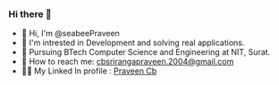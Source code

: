 ### Hi there 👋 

<!--
**Devilatheaven/Devilatheaven** is a ✨ _special_ ✨ repository because its `README.md` (this file) appears on your GitHub profile.

Here are some ideas to get you started:

- 🔭 I’m currently working on ...
- 🌱 I’m currently learning ...
- 👯 I’m looking to collaborate on ...
- 🤔 I’m looking for help with ...
- 💬 Ask me about ...
- 📫 How to reach me: ...
- 😄 Pronouns: ...
- ⚡ Fun fact: ...
-->
<ul>
<li>👋 Hi, I'm @seabeePraveen</li>
<li>👀 I'm intrested in Development and solving real applications.</li>
<li>🏫 Pursuing BTech Computer Science and Engineering at NIT, Surat.</li>
<li>📧 How to reach me: <a href="mailto:cbsrirangapraveen.2004@gmail.com">cbsrirangapraveen.2004@gmail.com</a></li>
<li>🧑‍💼 My Linked In profile : <a href="https://www.linkedin.com/in/praveen-cb-50736b250">Praveen Cb</a></li>
</ul>
